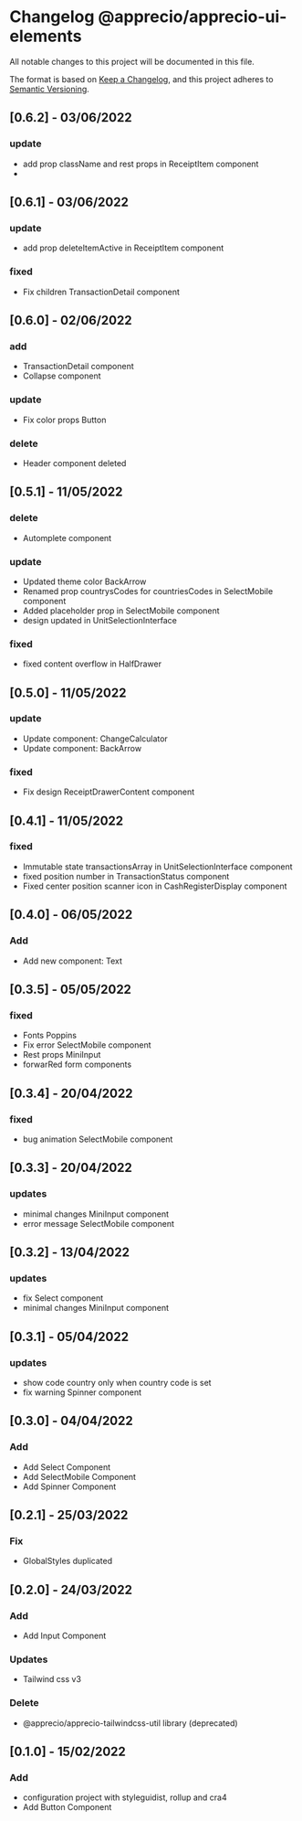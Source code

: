# Changelog @apprecio/apprecio-ui-elements

All notable changes to this project will be documented in this file.

The format is based on [Keep a Changelog](https://keepachangelog.com/en/1.0.0/),
and this project adheres to [Semantic Versioning](https://semver.org/spec/v2.0.0.html).

## [0.6.2] - 03/06/2022
### update
- add prop className and rest props in ReceiptItem component
- 
## [0.6.1] - 03/06/2022
### update
- add prop deleteItemActive in ReceiptItem component
### fixed
- Fix children TransactionDetail component

## [0.6.0] - 02/06/2022
### add
- TransactionDetail component
- Collapse component
### update
- Fix color props Button
### delete
- Header component deleted

## [0.5.1] - 11/05/2022
### delete
- Automplete component
### update
- Updated theme color BackArrow
- Renamed prop countrysCodes for countriesCodes in SelectMobile component
- Added placeholder prop in SelectMobile component
- design updated in UnitSelectionInterface
### fixed
- fixed content overflow in HalfDrawer

## [0.5.0] - 11/05/2022
### update
- Update component: ChangeCalculator
- Update component: BackArrow
### fixed
- Fix design ReceiptDrawerContent component

## [0.4.1] - 11/05/2022
### fixed
- Immutable state transactionsArray in UnitSelectionInterface component
- fixed position number in TransactionStatus component
- Fixed center position scanner icon in CashRegisterDisplay component

## [0.4.0] - 06/05/2022
### Add
- Add new component: Text

## [0.3.5] - 05/05/2022
### fixed
- Fonts Poppins
- Fix error SelectMobile component
- Rest props MiniInput
- forwarRed form components

## [0.3.4] - 20/04/2022
### fixed
- bug animation SelectMobile component

## [0.3.3] - 20/04/2022
### updates
- minimal changes MiniInput component
- error message SelectMobile component

## [0.3.2] - 13/04/2022
### updates
- fix Select component
- minimal changes MiniInput component

## [0.3.1] - 05/04/2022
### updates
- show code country only when country code is set
- fix warning Spinner component

## [0.3.0] - 04/04/2022
### Add
- Add Select Component
- Add SelectMobile Component
- Add Spinner Component

## [0.2.1] - 25/03/2022
### Fix
- GlobalStyles duplicated

## [0.2.0] - 24/03/2022
### Add
- Add Input Component
### Updates
- Tailwind css v3
### Delete
- @apprecio/apprecio-tailwindcss-util library (deprecated)

## [0.1.0] - 15/02/2022
### Add
- configuration project with styleguidist, rollup and cra4
- Add Button Component

